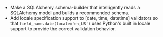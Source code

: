 * Make a SQLAlchemy schema-builder that intelligently reads a SQLAlchemy model and builds a recommended schema.
* Add locale specification support to [date, time, datetime] validators so that ```field_name.date(locale='en_US')``` uses Python's built in locale support to provide the correct validation behavior.